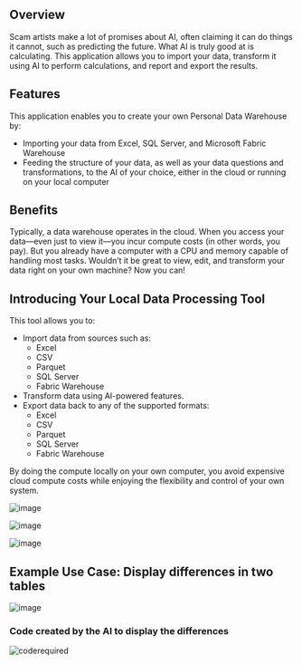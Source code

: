 ## Overview
Scam artists make a lot of promises about AI, often claiming it can do things it cannot, such as predicting the future. What AI is truly good at is calculating. This application allows you to import your data, transform it using AI to perform calculations, and report and export the results.

## Features
This application enables you to create your own Personal Data Warehouse by:
  - Importing your data from Excel, SQL Server, and Microsoft Fabric Warehouse
  - Feeding the structure of your data, as well as your data questions and transformations, to the AI of your choice, either in the cloud or running on your local computer
    
## Benefits
Typically, a data warehouse operates in the cloud. When you access your data—even just to view it—you incur compute costs (in other words, you pay). But you already have a computer with a CPU and memory capable of handling most tasks. Wouldn’t it be great to view, edit, and transform your data right on your own machine? Now you can!

## Introducing Your Local Data Processing Tool
This tool allows you to:

* Import data from sources such as:
  - Excel
  - CSV
  - Parquet
  - SQL Server
  - Fabric Warehouse
* Transform data using AI-powered features.
* Export data back to any of the supported formats:
  - Excel
  - CSV
  - Parquet
  - SQL Server
  - Fabric Warehouse
    
By doing the compute locally on your own computer, you avoid expensive cloud compute costs while enjoying the flexibility and control of your own system.

![image](https://github.com/user-attachments/assets/0666d9a6-0da0-4780-9099-e919bb6fb839)

![image](https://github.com/user-attachments/assets/74238b49-7125-4861-a1e2-2f06c2d3710e)

![image](https://github.com/user-attachments/assets/9c51354b-7f69-45f6-9e73-ad79df4edb53)

## Example Use Case: Display differences in two tables

![image](https://github.com/user-attachments/assets/f8bb6d1f-d066-4a7a-a841-d463bad88d0c)

### Code created by the AI to display the differences

![coderequired](https://github.com/user-attachments/assets/f0ff7c35-653a-4266-bea8-c61d8e373cca)
